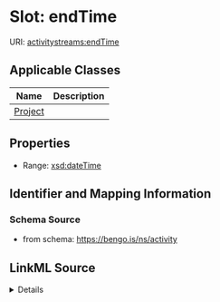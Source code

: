 # Slot: endTime

URI: [activitystreams:endTime](https://www.w3.org/ns/activitystreams#endTime)



<!-- no inheritance hierarchy -->




## Applicable Classes

| Name | Description |
| --- | --- |
[Project](Project.md) | 






## Properties

* Range: [xsd:dateTime](http://www.w3.org/2001/XMLSchema#dateTime)







## Identifier and Mapping Information







### Schema Source


* from schema: https://bengo.is/ns/activity




## LinkML Source

<details>
```yaml
name: endTime
from_schema: https://bengo.is/ns/activity
rank: 1000
slot_uri: activitystreams:endTime
alias: endTime
owner: Project
domain_of:
- Project
range: datetime

```
</details>